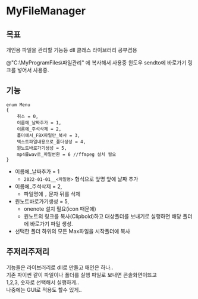 # MyFileManager

## 목표

개인용 파일을 관리할 기능등
dll 클래스 라이브러리 공부겸용

@"C:\MyProgramFiles\파일관리" 에 복사해서 사용중
윈도우 sendto에 바로가기 링크를 넣어서 사용중.

## 기능

```cshap
enum Menu
{
    취소 = 0,
    이름에_날짜추가 = 1,
    이름에_주석삭제 = 2,
    폴더에서_FBX파일만_복사 = 3,
    택스트파일내용으로_폴더생성 = 4,
    원노트바로가기생성 = 5, 
    mp4를wav로_파일변환 = 6 //ffmpeg 설치 필요
}
```

- 이름에_날짜추가 = 1
  - `2022-01-01__<파일명>` 형식으로 앞명 앞에 날짜 추가
- 이름에_주석삭제 = 2,
  - 파일명에 `,` 문자 뒤를 삭제
- 원노트바로가기생성 = 5,  
  - onenote 설치 필요(icon 때문에)  
  - 원노트의 링크를 복사(Clipbold)하고 대상폴더를 보내기로 실행하면 해당 폴더에 바로가기 파일 생성.
- 선택한 폴더 하위의 모든 Max파일을 시작폴더에 복사

## 주저리주저리

기능들은 라이브러리로 dll로 만들고 매인은 하나..  
기존 파이썬 같이 파일이나 폴더를 실행 파일로 보내면 콘솔화면이뜨고  
1,2,3, 숫자로 선택해서 실행하게..  
나중에는 GUI로 적용도 할수 있게..  
